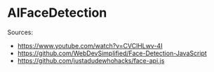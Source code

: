 # AIFaceDetection

Sources:
- https://www.youtube.com/watch?v=CVClHLwv-4I
- https://github.com/WebDevSimplified/Face-Detection-JavaScript
- https://github.com/justadudewhohacks/face-api.js
